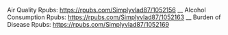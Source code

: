 Air Quality Rpubs: https://rpubs.com/Simplyvlad87/1052156 __
Alcohol Consumption Rpubs: https://rpubs.com/Simplyvlad87/1052163 __
Burden of Disease Rpubs: https://rpubs.com/Simplyvlad87/1052169

